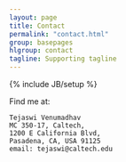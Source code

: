 ```yaml
---
layout: page
title: Contact
permalink: "contact.html"
group: basepages
hlgroup: contact
tagline: Supporting tagline
---
```

{% include JB/setup %}

Find me at:

	Tejaswi Venumadhav
	MC 350-17, Caltech,
	1200 E California Blvd, 
	Pasadena, CA, USA 91125
	email: tejaswi@caltech.edu

